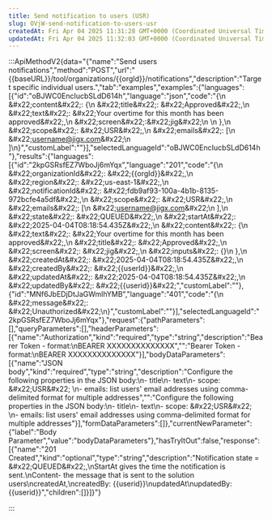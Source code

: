 ```yaml
---
title: Send notification to users (USR)
slug: OVjW-send-notification-to-users-usr
createdAt: Fri Apr 04 2025 11:31:28 GMT+0000 (Coordinated Universal Time)
updatedAt: Fri Apr 04 2025 11:32:03 GMT+0000 (Coordinated Universal Time)
---
```


:::ApiMethodV2{data="{&#x22;name&#x22;:&#x22;Send users notifications&#x22;,&#x22;method&#x22;:&#x22;POST&#x22;,&#x22;url&#x22;:&#x22;{{baseURL}}/tool/organizations/{{orgId}}/notifications&#x22;,&#x22;description&#x22;:&#x22;Target specific individual users.&#x22;,&#x22;tab&#x22;:&#x22;examples&#x22;,&#x22;examples&#x22;:{&#x22;languages&#x22;:[{&#x22;id&#x22;:&#x22;oBJWC0EncIucbSLdD614h&#x22;,&#x22;language&#x22;:&#x22;json&#x22;,&#x22;code&#x22;:&#x22;{\n  \&#x22;content\&#x22;: {\n    \&#x22;title\&#x22;: \&#x22;Approved\&#x22;,\n    \&#x22;text\&#x22;: \&#x22;Your overtime for this month has been approved\&#x22;,\n    \&#x22;screen\&#x22;:\&#x22;jig\&#x22;\n    \n  },\n  \&#x22;scope\&#x22;: \&#x22;USR\&#x22;,\n  \&#x22;emails\&#x22;: [\n    \&#x22;username@jigx.com\&#x22;\n  ]\n}&#x22;,&#x22;customLabel&#x22;:&#x22;&#x22;}],&#x22;selectedLanguageId&#x22;:&#x22;oBJWC0EncIucbSLdD614h&#x22;},&#x22;results&#x22;:{&#x22;languages&#x22;:[{&#x22;id&#x22;:&#x22;2kpGSRsfEZ7WboJj6mYqx&#x22;,&#x22;language&#x22;:&#x22;201&#x22;,&#x22;code&#x22;:&#x22;{\n    \&#x22;organizationId\&#x22;: \&#x22;{{orgId}}\&#x22;,\n    \&#x22;region\&#x22;: \&#x22;us-east-1\&#x22;,\n    \&#x22;notificationId\&#x22;: \&#x22;fdb9af93-100a-4b1b-8135-972bcfe4a5df\&#x22;,\n    \&#x22;scope\&#x22;: \&#x22;USR\&#x22;,\n    \&#x22;emails\&#x22;: [\n        \&#x22;username@jigx.com\&#x22;\n    ],\n    \&#x22;state\&#x22;: \&#x22;QUEUED\&#x22;,\n    \&#x22;startAt\&#x22;: \&#x22;2025-04-04T08:18:54.435Z\&#x22;,\n    \&#x22;content\&#x22;: {\n        \&#x22;text\&#x22;: \&#x22;Your overtime for this month has been approved\&#x22;,\n        \&#x22;title\&#x22;: \&#x22;Approved\&#x22;,\n        \&#x22;screen\&#x22;: \&#x22;jig\&#x22;,\n        \&#x22;inputs\&#x22;: {}\n    },\n    \&#x22;createdAt\&#x22;: \&#x22;2025-04-04T08:18:54.435Z\&#x22;,\n    \&#x22;createdBy\&#x22;: \&#x22;{{userId}}\&#x22;,\n    \&#x22;updatedAt\&#x22;: \&#x22;2025-04-04T08:18:54.435Z\&#x22;,\n    \&#x22;updatedBy\&#x22;: \&#x22;{{userid}}\&#x22;&#x22;,&#x22;customLabel&#x22;:&#x22;&#x22;},{&#x22;id&#x22;:&#x22;MNf6JbEDjDtJaGWmlhYMB&#x22;,&#x22;language&#x22;:&#x22;401&#x22;,&#x22;code&#x22;:&#x22;{\n    \&#x22;message\&#x22;: \&#x22;Unauthorized\&#x22;\n}&#x22;,&#x22;customLabel&#x22;:&#x22;&#x22;}],&#x22;selectedLanguageId&#x22;:&#x22;2kpGSRsfEZ7WboJj6mYqx&#x22;},&#x22;request&#x22;:{&#x22;pathParameters&#x22;:[],&#x22;queryParameters&#x22;:[],&#x22;headerParameters&#x22;:[{&#x22;name&#x22;:&#x22;Authorization&#x22;,&#x22;kind&#x22;:&#x22;required&#x22;,&#x22;type&#x22;:&#x22;string&#x22;,&#x22;description&#x22;:&#x22;Bearer Token - format:\nBEARER XXXXXXXXXXXXXX&#x22;,&#x22;&#x22;:&#x22;Bearer Token - format:\nBEARER XXXXXXXXXXXXXX&#x22;}],&#x22;bodyDataParameters&#x22;:[{&#x22;name&#x22;:&#x22;JSON body&#x22;,&#x22;kind&#x22;:&#x22;required&#x22;,&#x22;type&#x22;:&#x22;string&#x22;,&#x22;description&#x22;:&#x22;Configure the following properties in the JSON body:\n- title\n- text\n- scope: \&#x22;USR\&#x22; \n- emails: list users' email addresses using comma-delimited format for multiple addresses&#x22;,&#x22;&#x22;:&#x22;Configure the following properties in the JSON body:\n- title\n- text\n- scope: \&#x22;USR\&#x22; \n- emails: list users' email addresses using comma-delimited format for multiple addresses&#x22;}],&#x22;formDataParameters&#x22;:[]},&#x22;currentNewParameter&#x22;:{&#x22;label&#x22;:&#x22;Body Parameter&#x22;,&#x22;value&#x22;:&#x22;bodyDataParameters&#x22;},&#x22;hasTryItOut&#x22;:false,&#x22;response&#x22;:[{&#x22;name&#x22;:&#x22;201 Created&#x22;,&#x22;kind&#x22;:&#x22;optional&#x22;,&#x22;type&#x22;:&#x22;string&#x22;,&#x22;description&#x22;:&#x22;Notification  state = \&#x22;QUEUED\&#x22;,\nStartAt gives the time the notification is sent.\nContent- the message that is sent to the solution users\ncreatedAt,\ncreatedBy: {{userid}}\nupdatedAt\nupdatedBy: {{userid}}&#x22;,&#x22;children&#x22;:[]}]}"}

:::

